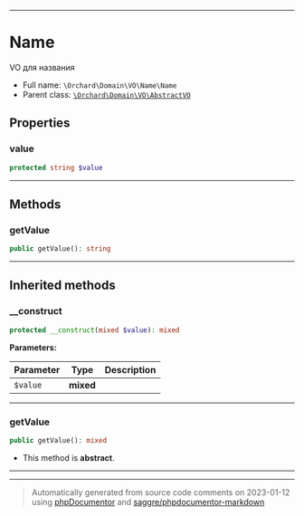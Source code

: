 ***

# Name

VO для названия



* Full name: `\Orchard\Domain\VO\Name\Name`
* Parent class: [`\Orchard\Domain\VO\AbstractVO`](../AbstractVO.md)



## Properties


### value



```php
protected string $value
```






***

## Methods


### getValue



```php
public getValue(): string
```











***


## Inherited methods


### __construct



```php
protected __construct(mixed $value): mixed
```








**Parameters:**

| Parameter | Type | Description |
|-----------|------|-------------|
| `$value` | **mixed** |  |




***

### getValue



```php
public getValue(): mixed
```




* This method is **abstract**.






***


***
> Automatically generated from source code comments on 2023-01-12 using [phpDocumentor](http://www.phpdoc.org/) and [saggre/phpdocumentor-markdown](https://github.com/Saggre/phpDocumentor-markdown)
